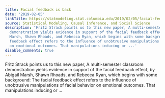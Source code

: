 ```yaml
---
title: Facial feedback is back
date: '2019-02-05'
linkTitle: https://statmodeling.stat.columbia.edu/2019/02/05/facial-feedback-back/
source: Statistical Modeling, Causal Inference, and Social Science
description: 'Fritz Strack points us to this new paper, A multi-semester classroom
  demonstration yields evidence in support of the facial feedback effect, by Abigail
  Marsh, Shawn Rhoads, and Rebecca Ryan, which begins with some background: The facial
  feedback effect refers to the influence of unobtrusive manipulations of facial behavior
  on emotional outcomes. That manipulations inducing or ...'
disable_comments: true
---
```

Fritz Strack points us to this new paper, A multi-semester classroom demonstration yields evidence in support of the facial feedback effect, by Abigail Marsh, Shawn Rhoads, and Rebecca Ryan, which begins with some background: The facial feedback effect refers to the influence of unobtrusive manipulations of facial behavior on emotional outcomes. That manipulations inducing or ...